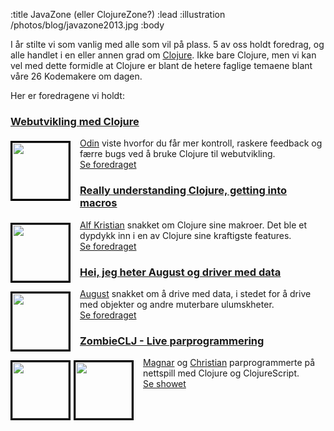 :title JavaZone (eller ClojureZone?)
:lead
:illustration /photos/blog/javazone2013.jpg
:body

I år stilte vi som vanlig med alle som vil på plass.  5 av oss holdt foredrag, og alle handlet i en eller annen grad om [Clojure](/clojure/).  Ikke bare Clojure, men vi kan vel med dette formidle at Clojure er blant de hetere faglige temaene blant våre 26 Kodemakere om dagen.

Her er foredragene vi holdt:

### [Webutvikling med Clojure](http://2014.javazone.no/presentation.html?id=97d7c449)

<a href="/odin/"><img src="/photos/people/odin/side-profile-near.jpg" align="left" width=90 style="border: 3px solid black; margin: 5px 15px 5px 0px;"></a>
[Odin](/odin/) viste hvorfor du får mer kontroll, raskere feedback og færre bugs ved å bruke Clojure til webutvikling. <br>
[Se foredraget](http://kodem.kr/WREoba)


### [Really understanding Clojure, getting into macros](http://2014.javazone.no/presentation.html?id=8be8fcfe)

<a href="/alf-kristian/"><img src="/photos/people/alf-kristian/side-profile-near.jpg" align="left" width=90 style="border: 3px solid black; margin: 5px 15px 5px 0px;"></a>
[Alf Kristian](/alf-kristian/) snakket om Clojure sine makroer. Det ble et dypdykk inn i en av Clojure sine kraftigste features.<br>
[Se foredraget](/really-understanding-clojure-getting-into-macros/)


### [Hei, jeg heter August og driver med data](http://2014.javazone.no/presentation.html?id=a11572fe)

<a href="/august/"><img src="/photos/people/august/side-profile-near.jpg" align="left" width=90 style="border: 3px solid black; margin: 5px 15px 5px 0px;"></a>
[August](/august/) snakket om å drive med data, i stedet for å drive med objekter og andre muterbare ulumskheter.  <br>
[Se foredraget](http://kodem.kr/WREUGc)


### [ZombieCLJ - Live parprogrammering](http://2014.javazone.no/presentation.html?id=f963bc1c)

<a href="/magnar/"><img src="/photos/people/magnar/side-profile-near.jpg" align="left" width=90 style="border: 3px solid black; margin: 5px 5px 5px 0px;"></a>
<a href="/christian/"><img src="/photos/people/christian/side-profile-near.jpg" align="left" width=90 style="border: 3px solid black; margin: 5px 15px 5px 0px;"></a>
[Magnar](/magnar/) og [Christian](/christian/) parprogrammerte på nettspill med Clojure og ClojureScript.<br>
[Se showet](http://kodem.kr/1xSfLMU)




